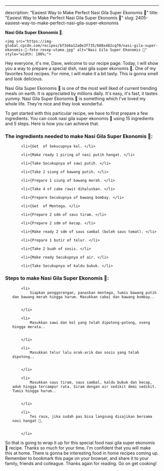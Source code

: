 ---
description: "Easiest Way to Make Perfect Nasi Gila Super Ekonomis 🍚"
title: "Easiest Way to Make Perfect Nasi Gila Super Ekonomis 🍚"
slug: 2405-easiest-way-to-make-perfect-nasi-gila-super-ekonomis

<p>
	<strong>Nasi Gila Super Ekonomis 🍚</strong>. 
	
</p>
<p>
	
	<img src="https://img-global.cpcdn.com/recipes/bf3d4a12a0e3f735/680x482cq70/nasi-gila-super-ekonomis-🍚-foto-resep-utama.jpg" alt="Nasi Gila Super Ekonomis 🍚" style="width: 100%;">
	
	
</p>
<p>
	Hey everyone, it's me, Dave, welcome to our recipe page. Today, I will show you a way to prepare a special dish, nasi gila super ekonomis 🍚. One of my favorites food recipes. For mine, I will make it a bit tasty. This is gonna smell and look delicious.
</p>
	
<p>
	
</p>
<p>
	Nasi Gila Super Ekonomis 🍚 is one of the most well liked of current trending meals on earth. It is appreciated by millions daily. It's easy, it's fast, it tastes yummy. Nasi Gila Super Ekonomis 🍚 is something which I've loved my whole life. They're nice and they look wonderful.
</p>

<p>
To get started with this particular recipe, we have to first prepare a few ingredients. You can cook nasi gila super ekonomis 🍚 using 15 ingredients and 5 steps. Here is how you can achieve that.
</p>

<h3>The ingredients needed to make Nasi Gila Super Ekonomis 🍚:</h3>

<ol>
	
		<li>{Get  of Sekucupnya kol. </li>
	
		<li>{Make ready 1 piring of nasi putih hangat. </li>
	
		<li>{Take Secukupnya of sawi putih. </li>
	
		<li>{Take 2 siung of bawang putih. </li>
	
		<li>{Prepare 1 siung of bawang merah. </li>
	
		<li>{Take 4 of cabe rawit dihaluskan. </li>
	
		<li>{Prepare Secukupnya of bawang bombay. </li>
	
		<li>{Get  of Mentega. </li>
	
		<li>{Prepare 2 sdm of saus tiram. </li>
	
		<li>{Prepare 2 sdm of kecap. </li>
	
		<li>{Make ready 2 sdm of saus sambal (boleh saus tomat). </li>
	
		<li>{Prepare 1 butir of telur. </li>
	
		<li>{Take 2 buah of sosis. </li>
	
		<li>{Make ready Secukupnya of air. </li>
	
		<li>{Take Secukupnya of kaldu bubuk. </li>
	
</ol>
<p>
	
</p>

<h3>Steps to make Nasi Gila Super Ekonomis 🍚:</h3>

<ol>
	
		<li>
			Siapkan penggorengan, panaskan mentega, tumis bawang putih dan bawang merah hingga harum. Masukkan cabai dan bawang bombay..
			
			
		</li>
	
		<li>
			Masukkan sawi dan kol yang telah dipotong-potong, oseng hingga merata..
			
			
		</li>
	
		<li>
			Masukkan telur lalu orak-arik dan sosis yang telah dipotong..
			
			
		</li>
	
		<li>
			Masukkan saus tiram, saus sambal, kaldu bubuk dan kecap, aduk hingga tercampur rata. Siram dengan air sedikit demi sedikit. Tumis hingga harum..
			
			
		</li>
	
		<li>
			Tes rasa, jika sudah pas bisa langsung disajikan bersama nasi hangat 🍚.
			
			
		</li>
	
</ol>

<p>
	
</p>

<p>
	So that is going to wrap it up for this special food nasi gila super ekonomis 🍚 recipe. Thanks so much for your time. I'm confident that you will make this at home. There is gonna be interesting food in home recipes coming up. Remember to bookmark this page on your browser, and share it to your family, friends and colleague. Thanks again for reading. Go on get cooking!
</p>
